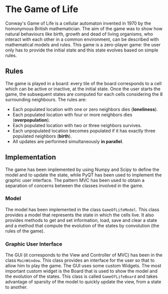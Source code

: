 # The Game of Life

Conway's Game of Life is a cellular automaton invented in 1970 by the homonymous British mathematician. The aim of the game was to show how natural behaviours like birth, growth and dead of living organisms, who interact with each other in a common environment, can be described with mathematical models and rules.
This game is a zero-player game: the user only has to provide the initial state and this state evolves based on simple rules.

## Rules
The game is played in a board: every tile of the board corresponds to a cell which can be active or inactive, at the initial state. Once the user starts the game, the subsequent states are computed for each cells considering the 8 surrounding neighbours. The rules are:

- Each populated location with one or zero neighbors dies (**loneliness**).
- Each populated location with four or more neighbors dies (**overpopulation**).
- Each populated location with two or three neighbors survives.
- Each unpopulated location becomes populated if it has exactly three populated neighbors (**birth**). 
- All updates are performed simultaneously **in parallel**.

## Implementation
The game has been implemented by using Numpy and Scipy to define the model and to update the state, while PyQT has been used to implement the graphic user interface. The pattern MVC has been used to obtain a separation of concerns between the classes involved in the game.

### Model
The model has been implemented in the class `GameOfLifeModel`. This class provides a model that represents the state in which the cells live. It also provides methods to get and set information, load, save and clear a state and a method that compute the evolution of the states by convolution (the rules of the game).

### Graphic User Interface
The GUI (it corresponds to the View and Controller of MVC) has been in the class `MainWindow`. This class provides an interface for the user so that to allow him to play the game. The GUI uses some custom Widgets. The most important custom widget is the Board that is used to show the model and the evolution of the states. This class is called `GameOfLifeBoard` and takes advantage of sparsity of the model to quickly update the view, from a state to another.

### 
